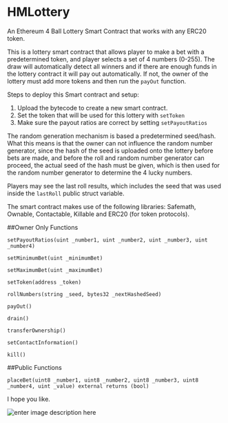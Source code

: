 # HMLottery
An Ethereum 4 Ball Lottery Smart Contract that works with any ERC20 token.

This is a lottery smart contract that allows player to make a bet with a predetermined token, and player selects a set of 4 numbers (0-255). The draw will automatically detect all winners and if there are enough funds in the lottery contract it will pay out automatically. If not, the owner of the lottery must add more tokens and then run the `payOut` function.

Steps to deploy this Smart contract and setup:

 1. Upload the bytecode to create a new smart contract.
 2. Set the token that will be used for this lottery with `setToken`
 3. Make sure the payout ratios are correct by setting `setPayoutRatios`

The random generation mechanism is based a predetermined seed/hash. What this means is that the owner can not influence the random number generator, since the hash of the seed is uploaded onto the lottery before bets are made, and before the roll and random number generator can proceed, the actual seed of the hash must be given, which is then used for the random number generator to determine the 4 lucky numbers.

Players may see the last roll results, which includes the seed that was used inside the `lastRoll` public struct variable.

The smart contract makes use of the following libraries: Safemath, Ownable, Contactable, Killable and ERC20 (for token protocols).

##Owner Only Functions

    setPayoutRatios(uint _number1, uint _number2, uint _number3, uint _number4)
    
    setMinimumBet(uint _minimumBet)

    setMaximumBet(uint _maximumBet)

    setToken(address _token)

    rollNumbers(string _seed, bytes32 _nextHashedSeed)

    payOut()
    
    drain()
    
    transferOwnership()
    
    setContactInformation()
    
    kill()
    

##Public Functions

    placeBet(uint8 _number1, uint8 _number2, uint8 _number3, uint8 _number4, uint _value) external returns (bool)


I hope you like.

![enter image description here](https://rfventer.github.io/images/RFV_grey_101.png)
